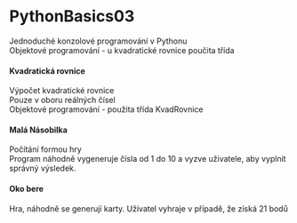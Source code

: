 # PythonBasics03
Jednoduché konzolové programování v Pythonu\
Objektové programování - u kvadratické rovnice poučita třída
#### Kvadratická rovnice
Výpočet kvadratické rovnice\
Pouze v oboru reálných čísel\
Objektové programování - použita třída KvadRovnice
#### Malá Násobilka
Počítání formou hry\
Program náhodně vygeneruje čísla od 1 do 10 a vyzve uživatele, aby vyplnit správný výsledek.
#### Oko bere
Hra, náhodně se generují karty. Uživatel vyhraje v případě, že získá 21 bodů

